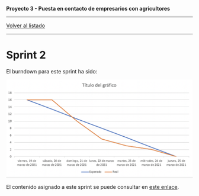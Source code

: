__Proyecto 3 - Puesta en contacto de empresarios con agricultores__

---

[Volver al listado](scrum.md)

---

# Sprint 2

El burndown para este sprint ha sido:

![Burndown - Sprint 2](../../assets/burndown/sprint2.png)

El contenido asignado a este sprint se puede consultar en [este enlace](https://github.com/IW2021Grupo8/iw-g8/milestone/2?closed=1).
